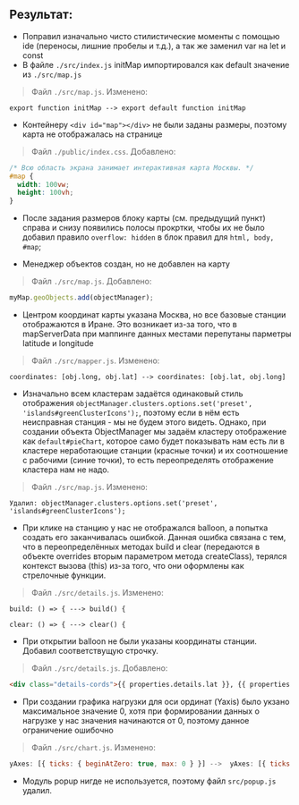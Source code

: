 ## Результат:

- Поправил изначально чисто стилистические моменты с помощью ide (переносы, лишние пробелы и т.д.), а так же заменил var на let и const
- В файле `./src/index.js` initMap импортировался как default значение из `./src/map.js`

> Файл `./src/map.js`. Изменено: 

```
export function initMap --> export default function initMap
```

- Контейнеру `<div id="map"></div>` не были заданы размеры, поэтому карта не отображалась на странице

> Файл `./public/index.css`. Добавлено:

```css
/* Всю область экрана занимает интерактивная карта Москвы. */
#map {
  width: 100vw;
  height: 100vh;
}
```

- После задания размеров блоку карты (см. предыдущий пункт) справа и снизу появились полосы прокртки, чтобы их не было добавил правило `overflow: hidden` в блок правил для `html, body, #map`;

- Менеджер объектов создан, но не добавлен на карту

> Файл `./src/map.js`. Добавлено: 

```js
myMap.geoObjects.add(objectManager);
```

- Центром координат карты указана Москва, но все базовые станции отображаются в Иране. Это возникает из-за того, что в mapServerData при маппинге данных местами перепутаны парметры latitude и longitude

> Файл `./src/mapper.js`. Изменено:

```
coordinates: [obj.long, obj.lat] --> coordinates: [obj.lat, obj.long]
```

- Изначально всем кластерам задаётся одинаковый стиль отображения `objectManager.clusters.options.set('preset', 'islands#greenClusterIcons');`, поэтому если в нём есть неисправная станция - мы не будем этого видеть. Однако, при создании объекта ObjectManager мы задаём кластеру отображение как `default#pieChart`, которое само будет показывать нам есть ли в кластере неработающие станции (красные точки) и их соотношение с рабочими (синие точки), то есть переопределять отображение кластера нам не надо.

> Файл `./src/map.js`. Изменено:

```
Удалил: objectManager.clusters.options.set('preset', 'islands#greenClusterIcons');
```

- При клике на станцию у нас не отображался balloon, а попытка создать его заканчивалась ошибкой. Данная ошибка связана с тем, что в переопределённых методах build и clear (передаются в объекте overrides вторым параметром метода createClass), терялся контекст вызова (this) из-за того, что они оформлены как стрелочные функции.

> Файл `./src/details.js`. Изменено:

```
build: () => { ---> build() {

clear: () => { ---> clear() {
```

- При открытии balloon не были указаны координаты станции. Добавил соответствущую строчку.

> Файл `./src/details.js`. Добавлено:

```html
<div class="details-cords">{{ properties.details.lat }}, {{ properties.details.long }}</div>
```

- При создании графика нагрузки для оси ординат (Yaxis) было укзано максимальное значение 0, хотя при формировании данных о нагрузке у нас значения начинаются от 0, поэтому данное ограничение ошибочно

> Файл `./src/chart.js`. Изменено:

```js
yAxes: [{ ticks: { beginAtZero: true, max: 0 } }] -->  yAxes: [{ ticks: { beginAtZero: true } }]
```

- Модуль popup нигде не используется, поэтому файл `src/popup.js` удалил.
